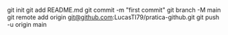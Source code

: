 git init
git add README.md
git commit -m "first commit"
git branch -M main
git remote add origin git@github.com:LucasTI79/pratica-github.git
git push -u origin main